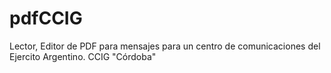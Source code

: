 # pdfCCIG
Lector, Editor de PDF para mensajes para un centro de comunicaciones del Ejercito Argentino.
CCIG "Córdoba"
